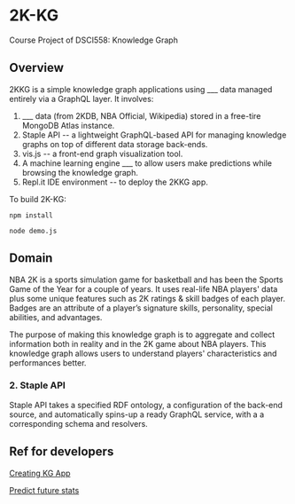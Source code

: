 # 2K-KG

Course Project of DSCI558: Knowledge Graph

## Overview

2KKG is a simple knowledge graph applications using \_\_\_ data managed entirely via a GraphQL layer. It involves:

1. \_\_\_ data (from 2KDB, NBA Official, Wikipedia) stored in a free-tire MongoDB Atlas instance.
2. Staple API -- a lightweight GraphQL-based API for managing knowledge graphs on top of different data storage back-ends.
3. vis.js -- a front-end graph visualization tool.
4. A machine learning engine \_\_\_ to allow users make predictions while browsing the knowledge graph.
5. Repl.it IDE environment -- to deploy the 2KKG app.

To build 2K-KG:

`npm install`

`node demo.js`

## Domain

NBA 2K is a sports simulation game for basketball and has been the Sports Game of the Year for a couple of years. It uses real-life NBA players' data plus some unique features such as 2K ratings & skill badges of each player. Badges are an attribute of a player’s signature skills, personality, special abilities, and advantages.

The purpose of making this knowledge graph is to aggregate and collect information both in reality and in the 2K game about NBA players. This knowledge graph allows users to understand players' characteristics and performances better.

### 2. Staple API

Staple API takes a specified RDF ontology, a configuration of the back-end source, and automatically spins-up a ready GraphQL service, with a a corresponding schema and resolvers.

## Ref for developers

[Creating KG App](https://levelup.gitconnected.com/knowledge-graph-app-in-15min-c76b94bb53b3)

[Predict future stats](https://towardsdatascience.com/predicting-the-outcome-of-nba-games-with-machine-learning-a810bb768f20)
